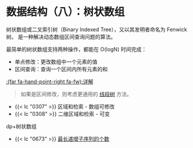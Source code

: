 # 数据结构（八）：树状数组


树状数组或二叉索引树（Binary Indexed Tree），又以其发明者命名为 Fenwick 树。
是一种解决动态数组区间查询问题的算法。

最简单的树状数组支持两种操作，都能在 O(logN) 时间完成：
- 单点修改：更改数组中一个元素的值
- 区间查询：查询一个区间内所有元素的和

[:(far fa-hand-point-right fa-fw):详解](//zhuanlan.zhihu.com/p/93795692)

> 如果是区间修改，则考虑更通用的 [线段树](/algorithm-segment_tree) 方法。


- {{< lc "0307" >}} 区域和检索 - 数组可修改
- {{< lc "0308" >}} 二维区域和检索 - 可变

dp+树状数组
- {{< lc "0673" >}} [最长递增子序列的个数](https://leetcode.cn/problems/number-of-longest-increasing-subsequence/)
